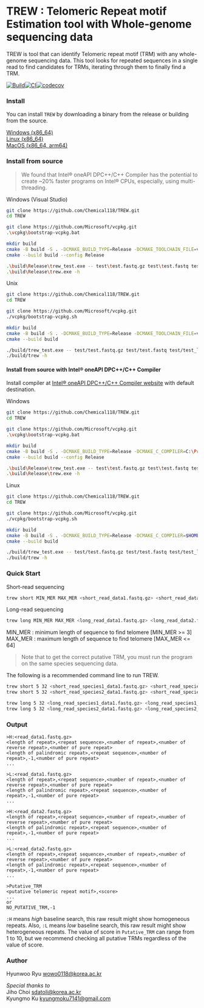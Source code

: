 TREW : Telomeric Repeat motif Estimation tool with Whole-genome sequencing data
===============================================================================

TREW is tool that can identify Telomeric repeat motif (TRM) with any whole-genome sequencing data. This tool looks for repeated sequences in a single read to find candidates for TRMs, iterating through them to finally find a TRM.

[![Build](https://github.com/Chemical118/TREW/actions/workflows/build.yaml/badge.svg)](https://github.com/Chemical118/TREW/actions/workflows/build.yaml)[![CI](https://github.com/Chemical118/TREW/actions/workflows/ci.yaml/badge.svg)](https://github.com/Chemical118/TREW/actions/workflows/ci.yaml)[![codecov](https://codecov.io/gh/Chemical118/TREW/graph/badge.svg?token=WRDCVZUAWH)](https://codecov.io/gh/Chemical118/TREW)

### Install

You can install `TREW` by downloading a binary from the release or building from the source.

[Windows (x86_64)](https://github.com/Chemical118/TREW/releases/latest/download/trew-windows-x86_64.tar.gz)  
[Linux (x86_64)](https://github.com/Chemical118/TREW/releases/latest/download/trew-linux-x86_64.tar.gz)  
[MacOS (x86_64, arm64)](https://github.com/Chemical118/TREW/releases/latest/download/trew-macos-universal.tar.gz)  

### Install from source

> We found that Intel® oneAPI DPC++/C++ Compiler has the potential to create ~20% faster programs on Intel® CPUs, especially, using multi-threading.

Windows (Visual Studio)

```sh
git clone https://github.com/Chemical118/TREW.git
cd TREW

git clone https://github.com/Microsoft/vcpkg.git
.\vcpkg\bootstrap-vcpkg.bat

mkdir build
cmake -B build -S . -DCMAKE_BUILD_TYPE=Release -DCMAKE_TOOLCHAIN_FILE=vcpkg\scripts\buildsystems\vcpkg.cmake
cmake --build build --config Release

.\build\Release\trew_test.exe -- test\test.fastq.gz test\test.fastq test\test_long.fastq.gz test\test_long.fastq
.\build\Release\trew.exe -h
```

Unix

```sh
git clone https://github.com/Chemical118/TREW.git
cd TREW

git clone https://github.com/Microsoft/vcpkg.git
./vcpkg/bootstrap-vcpkg.sh

mkdir build
cmake -B build -S . -DCMAKE_BUILD_TYPE=Release -DCMAKE_TOOLCHAIN_FILE=vcpkg/scripts/buildsystems/vcpkg.cmake
cmake --build build

./build/trew_test.exe -- test/test.fastq.gz test/test.fastq test/test_long.fastq.gz test/test_long.fastq
./build/trew -h
```

#### Install from source with Intel® oneAPI DPC++/C++ Compiler

Install compiler at [Intel® oneAPI DPC++/C++ Compiler website](https://www.intel.com/content/www/us/en/developer/tools/oneapi/dpc-compiler.html#gs.4ooj5x) with default destination.

Windows
```sh
git clone https://github.com/Chemical118/TREW.git
cd TREW

git clone https://github.com/Microsoft/vcpkg.git
.\vcpkg\bootstrap-vcpkg.bat

mkdir build
cmake -B build -S . -DCMAKE_BUILD_TYPE=Release -DCMAKE_C_COMPILER=C:\Program Files (x86)\Intel\oneAPI\compiler\latest\bin\icx.exe -DCMAKE_CXX_COMPILER=C:\Program Files (x86)\Intel\oneAPI\compiler\latest\bin\icx.exe -DCMAKE_TOOLCHAIN_FILE=vcpkg\scripts\buildsystems\vcpkg.cmake
cmake --build build --config Release

.\build\Release\trew_test.exe -- test\test.fastq.gz test\test.fastq test\test_long.fastq.gz test\test_long.fastq
.\build\Release\trew.exe -h
```

Linux
```sh
git clone https://github.com/Chemical118/TREW.git
cd TREW

git clone https://github.com/Microsoft/vcpkg.git
./vcpkg/bootstrap-vcpkg.sh

mkdir build
cmake -B build -S . -DCMAKE_BUILD_TYPE=Release -DCMAKE_C_COMPILER=$HOME/intel/oneapi/compiler/latest/bin/icx -DCMAKE_CXX_COMPILER=$HOME/intel/oneapi/compiler/latest/bin/icpx -DCMAKE_TOOLCHAIN_FILE=vcpkg/scripts/buildsystems/vcpkg.cmake
cmake --build build

./build/trew_test.exe -- test/test.fastq.gz test/test.fastq test/test_long.fastq.gz test/test_long.fastq
./build/trew -h
```
### Quick Start

Short-read sequencing

```sh
trew short MIN_MER MAX_MER <short_read_data1.fastq.gz> <short_read_data2.fastq>... -t <number of threads> 
```

Long-read sequencing

```sh
trew long MIN_MER MAX_MER <long_read_data1.fastq.gz> <long_read_data2.fastq>... -t <number of threads> 
```

MIN_MER : minimum length of sequence to find telomere [MIN_MER >= 3]  
MAX_MER : maximum length of sequence to find telomere [MAX_MER <= 64]

> Note that to get the correct putative TRM, you must run the program on the same species sequencing data.

The following is a recommended command line to run TREW.

```sh
trew short 5 32 <short_read_species1_data1.fastq.gz> <short_read_species1_data2.fastq>... -t <number of threads>
trew short 5 32 <short_read_species2_data1.fastq.gz> <short_read_species2_data2.fastq>... -t <number of threads>

trew long 5 32 <long_read_species1_data1.fastq.gz> <long_read_species1_data2.fastq>... -t <number of threads>
trew long 5 32 <long_read_species2_data1.fastq.gz> <long_read_species2_data2.fastq>... -t <number of threads>
```

### Output

```
>H:<read_data1.fastq.gz>
<length of repeat>,<repeat sequence>,<number of repeat>,<number of reverse repeat>,<number of pure repeat>
<length of palindromic repeat>,<repeat sequence>,<number of repeat>,-1,<number of pure repeat>
...

>L:<read_data1.fastq.gz>
<length of repeat>,<repeat sequence>,<number of repeat>,<number of reverse repeat>,<number of pure repeat>
<length of palindromic repeat>,<repeat sequence>,<number of repeat>,-1,<number of pure repeat>
...

>H:<read_data2.fastq.gz>
<length of repeat>,<repeat sequence>,<number of repeat>,<number of reverse repeat>,<number of pure repeat>
<length of palindromic repeat>,<repeat sequence>,<number of repeat>,-1,<number of pure repeat>
...

>L:<read_data2.fastq.gz>
<length of repeat>,<repeat sequence>,<number of repeat>,<number of reverse repeat>,<number of pure repeat>
<length of palindromic repeat>,<repeat sequence>,<number of repeat>,-1,<number of pure repeat>
...

>Putative_TRM
<putative telomeric repeat motif>,<score>
...
or
NO_PUTATIVE_TRM,-1
```

`:H` means _high_ baseline search, this raw result might show homogeneous repeats.
Also, `:L` means _low_ baseline search, this raw result might show heterogeneous repeats.
The value of score in `Putative_TRM` can range from 1 to 10, but we recommend checking all putative TRMs regardless of the value of score.

### Author

Hyunwoo Ryu <wowo0118@korea.ac.kr>

*Special thanks to*  
Jiho Choi <sdatoli@korea.ac.kr>  
Kyungmo Ku <kyungmoku7141@gmail.com>

